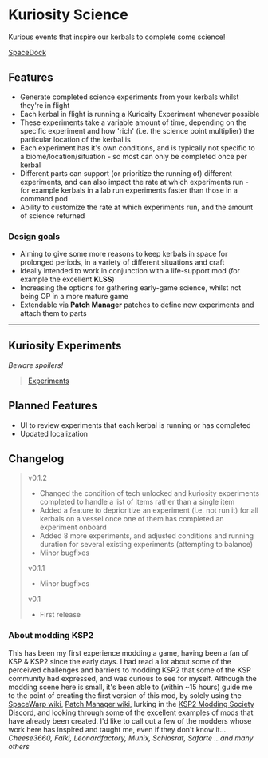 # Kuriosity Science
Kurious events that inspire our kerbals to complete some science!

[SpaceDock](https://spacedock.info/mod/3572/Kuriosity%20Science)

## Features
- Generate completed science experiments from your kerbals whilst they're in flight
- Each kerbal in flight is running a Kuriosity Experiment whenever possible
- These experiments take a variable amount of time, depending on the specific experiment and how 'rich' (i.e. the science point multiplier) the particular location of the kerbal is
- Each experiment has it's own conditions, and is typically not specific to a biome/location/situation - so most can only be completed once per kerbal
- Different parts can support (or prioritize the running of) different experiments, and can also impact the rate at which experiments run - for example kerbals in a lab run experiments faster than those in a command pod
- Ability to customize the rate at which experiments run, and the amount of science returned

### Design goals
- Aiming to give some more reasons to keep kerbals in space for prolonged periods, in a variety of different situations and craft
- Ideally intended to work in conjunction with a life-support mod (for example the excellent **KLSS**)
- Increasing the options for gathering early-game science, whilst not being OP in a more mature game
- Extendable via **Patch Manager** patches to define new experiments and attach them to parts

***

## Kuriosity Experiments
*Beware spoilers!*
> [Experiments](KuriosityExperiments.md)

## Planned Features
- UI to review experiments that each kerbal is running or has completed
- Updated localization

## Changelog
> v0.1.2
>	- Changed the condition of tech unlocked and kuriosity experiments completed to handle a list of items rather than a single item
>	- Added a feature to deprioritize an experiment (i.e. not run it) for all kerbals on a vessel once one of them has completed an experiment onboard
>	- Added 8 more experiments, and adjusted conditions and running duration for several existing experiments (attempting to balance)
>	- Minor bugfixes
>
> v0.1.1
>	- Minor bugfixes
>
> v0.1
>	- First release

### About modding KSP2
This has been my first experience modding a game, having been a fan of KSP & KSP2 since the early days. I had read a lot about some of the perceived challenges and barriers to modding KSP2 that some of the KSP community had expressed, and was curious to see for myself. Although the modding scene here is small, it's been able to (within ~15 hours) guide me to the point of creating the first version of this mod, by solely using the [SpaceWarp wiki](https://wiki.spacewarp.org/wiki/Main_Page), [Patch Manager wiki](https://pm.kerbal.wiki/), lurking  in the [KSP2 Modding Society Discord](https://discord.gg/hHW5gpHxfE), and looking through some of the excellent examples of mods that have already been created. I'd like to call out a few of the modders whose work here has inspired and taught me, even if they don't know it... *Cheese3660, Falki, Leonardfactory, Munix, Schlosrat, Safarte ...and many others*

